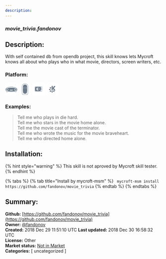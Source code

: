 ```yaml
---
description: 
---
```


### _movie_trivia.fandonov_  
## Description:  
With self contained db from opendb project, this skill knows lets Mycroft knows all about who plays who in what movie, directors, screen writers, etc.  
  
### Platform:  
 ![Mark I](../.gitbook/assets/mark-1-icon.png)  ![Mark II](../.gitbook/assets/mark-2-icon.png)  ![Picroft](../.gitbook/assets/picroft-icon.png)  ![plasmoid](../.gitbook/assets/kde.png)   
### Examples:  
> Tell me who plays in die hard.  
> Tell me who stars in the movie home alone.  
> Tell me the movie cast of the terminator.  
> Tell me who wrote the music for the movie braveheart.  
> Tell me who directed home alone.  
  
## Installation:  
{% hint style="warning" %}
This skill is not aproved by Mycroft skill tester.
{% endhint %}
    
{% tabs %}
{% tab title="Install by mycroft-msm" %}
``` mycroft-msm install https://github.com/fandonov/movie_trivia```
{% endtab %}
  {% endtabs %}
    
## Summary:  
**Github:** [https://github.com/fandonov/movie_trivia](https://github.com/fandonov/movie_trivia)  
**Owner:** [@fandonov](https://github.com/fandonov)  
**Created:** 2018 Dec 29 11:51:10 UTC  **Last updated:** 2018 Dec 30 16:58:32 UTC  
**License:** Other  
**Market status:** [Not in Market](https://market.mycroft.ai/skill/)  
**Categories:** [ uncategorized ]   
